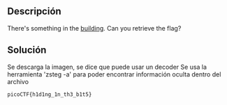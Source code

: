 ## Descripción
There's something in the [building](https://jupiter.challenges.picoctf.org/static/011955b303f293d60c8116e6a4c5c84f/buildings.png). Can you retrieve the flag?

## Solución
Se descarga la imagen, se dice que puede usar un decoder
Se usa la herramienta 'zsteg -a' para poder encontrar información oculta dentro del archivo

```
picoCTF{h1d1ng_1n_th3_b1t5}
```
